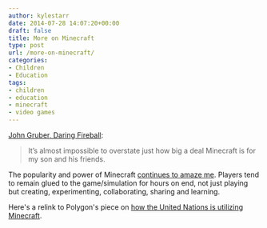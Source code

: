 ```yaml
---
author: kylestarr
date: 2014-07-28 14:07:20+00:00
draft: false
title: More on Minecraft
type: post
url: /more-on-minecraft/
categories:
- Children
- Education
tags:
- children
- education
- minecraft
- video games
---
```


[John Gruber, Daring Fireball](http://daringfireball.net/linked/2014/07/25/minecraft):

> It’s almost impossible to overstate just how big a deal Minecraft is for my son and his friends.

The popularity and power of Minecraft [continues to amaze me](/2014/06/22/minecraft-you-make-the-story/). Players tend to remain glued to the game/simulation for hours on end, not just playing but creating, experimenting, collaborating, sharing and learning. 

Here's a relink to Polygon's piece on [how the United Nations is utilizing Minecraft](http://www.polygon.com/2014/4/22/5641044/minecraft-block-by-block-united-nations-project).
